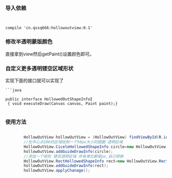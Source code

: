 ### 导入依赖

```


compile 'cn.qssq666:hollowoutview:0.1'
```

### 修改半透明蒙版颜色
直接拿到view然后getPaint()设置颜色即可。
### 自定义更多透明镂空区域形状
实现下面的接口就可以实现了


```
```java

public interface HollowedOutShapeInfoI
 { void executeDraw(Canvas canvas, Paint paint);}


```
### 使用方法

```java

        HollowOutView hollowOutView = (HollowOutView) findViewById(R.id.hollowoutview);
        //在中心点100的区域绘制一个50px大小的圆圈 透明区域
        HollowOutView.CiceleHollowedShapeInfo circle=new HollowOutView.CiceleHollowedShapeInfo().setCx(100).setCy(100).setRadius(100);
        hollowOutView.addGuideDrawInfo(circle);
        //添加一个矩形 镂空透明区域 所有单位都是px,自己转换
        HollowOutView.RectHollowedShapeInfo rect=new HollowOutView.RectHollowedShapeInfo().setHeight(100).setWidth(90).setLeft(400).setTop(800);
        hollowOutView.addGuideDrawInfo(rect);
        hollowOutView.applyChanage();

```

